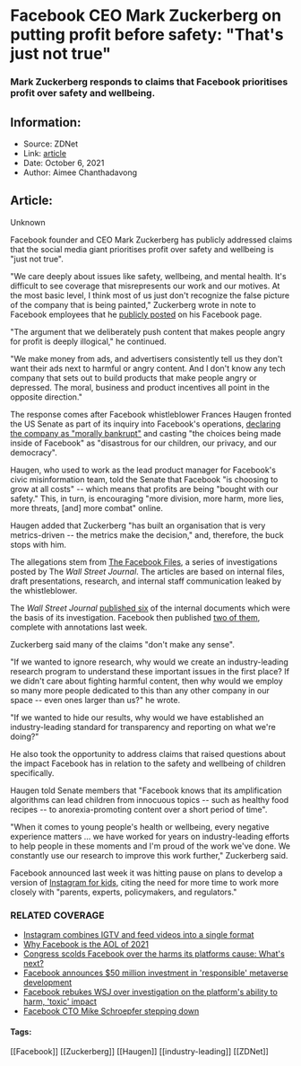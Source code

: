 # Facebook CEO Mark Zuckerberg on putting profit before safety: "That's just not true"
### Mark Zuckerberg responds to claims that Facebook prioritises profit over safety and wellbeing.

## Information:
+ Source: ZDNet
+ Link: [article](https://www.zdnet.com/article/facebook-ceo-mark-zuckerberg-on-putting-profit-before-safety-thats-just-not-true/)
+ Date: October 6, 2021
+ Author: Aimee Chanthadavong


## Article:
Unknown

Facebook founder and CEO Mark Zuckerberg has publicly addressed claims that the social media giant prioritises profit over safety and wellbeing is "just not true". 

"We care deeply about issues like safety, wellbeing, and mental health. It's difficult to see coverage that misrepresents our work and our motives. At the most basic level, I think most of us just don't recognize the false picture of the company that is being painted," Zuckerberg wrote in note to Facebook employees that he [publicly posted](https://www.facebook.com/zuck/posts/10113961365418581) on his Facebook page. 

"The argument that we deliberately push content that makes people angry for profit is deeply illogical," he continued. 

"We make money from ads, and advertisers consistently tell us they don't want their ads next to harmful or angry content. And I don't know any tech company that sets out to build products that make people angry or depressed. The moral, business and product incentives all point in the opposite direction."

The response comes after Facebook whistleblower Frances Haugen fronted the US Senate as part of its inquiry into Facebook's operations, [declaring the company as "morally bankrupt"](https://www.zdnet.com/article/facebook-whistleblower-morally-bankrupt-social-giant-will-have-to-hook-kids-to-grow/) and casting "the choices being made inside of Facebook" as "disastrous for our children, our privacy, and our democracy". 

Haugen, who used to work as the lead product manager for Facebook's civic misinformation team, told the Senate that Facebook "is choosing to grow at all costs" -- which means that profits are being "bought with our safety." This, in turn, is encouraging "more division, more harm, more lies, more threats, [and] more combat" online. 

Haugen added that Zuckerberg "has built an organisation that is very metrics-driven -- the metrics make the decision," and, therefore, the buck stops with him.






The allegations stem from [The Facebook Files](https://www.wsj.com/articles/the-facebook-files-11631713039?mod=bigtop-breadcrumb), a series of investigations posted by The *Wall Street Journal*. The articles are based on internal files, draft presentations, research, and internal staff communication leaked by the whistleblower. 

The *Wall Street Journal* [published six](https://www.wsj.com/articles/facebook-documents-instagram-teens-11632953840?mod=djemalertNEWS) of the internal documents which were the basis of its investigation. Facebook then published [two of them](https://about.fb.com/news/2021/09/research-teen-well-being-and-instagram/), complete with annotations last week.  

Zuckerberg said many of the claims "don't make any sense". 

"If we wanted to ignore research, why would we create an industry-leading research program to understand these important issues in the first place? If we didn't care about fighting harmful content, then why would we employ so many more people dedicated to this than any other company in our space -- even ones larger than us?" he wrote. 

"If we wanted to hide our results, why would we have established an industry-leading standard for transparency and reporting on what we're doing?"

He also took the opportunity to address claims that raised questions about the impact Facebook has in relation to the safety and wellbeing of children specifically. 

Haugen told Senate members that "Facebook knows that its amplification algorithms can lead children from innocuous topics -- such as healthy food recipes -- to anorexia-promoting content over a short period of time". 

"When it comes to young people's health or wellbeing, every negative experience matters … we have worked for years on industry-leading efforts to help people in these moments and I'm proud of the work we've done. We constantly use our research to improve this work further," Zuckerberg said. 

Facebook announced last week it was hitting pause on plans to develop a version of [Instagram for kids](https://www.zdnet.com/article/facebook-shelving-instagram-for-kids-expanding-parental-oversight-for-teens/), citing the need for more time to work more closely with "parents, experts, policymakers, and regulators."  

###  RELATED COVERAGE

* [Instagram combines IGTV and feed videos into a single format](https://www.zdnet.com/article/instagram-combines-igtv-and-feed-videos-into-a-single-format/)
* [Why Facebook is the AOL of 2021](https://www.zdnet.com/article/facebook-is-the-aol-of-2021/)
* [Congress scolds Facebook over the harms its platforms cause: What's next?](https://www.zdnet.com/article/congress-scolds-facebook-over-the-harms-its-platforms-cause-what-next/)
* [Facebook announces $50 million investment in 'responsible' metaverse development](https://www.zdnet.com/article/facebook-announces-50-million-investment-in-responsible-metaverse-development/)
* [Facebook rebukes WSJ over investigation on the platform's ability to harm, 'toxic' impact](https://www.zdnet.com/article/facebook-rebukes-wsj-over-investigation-on-the-platforms-ability-to-harm-toxic-impact/)
* [Facebook CTO Mike Schroepfer stepping down](https://www.zdnet.com/article/facebook-cto-mike-schroepfer-stepping-down/)





#### Tags:
[[Facebook]] [[Zuckerberg]] [[Haugen]] [[industry-leading]] [[ZDNet]]
